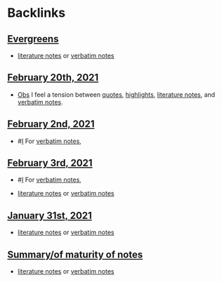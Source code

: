 
# Backlinks
## [Evergreens](<Evergreens.md>)
- [literature notes](<literature notes.md>) or [verbatim notes](<verbatim notes.md>)

## [February 20th, 2021](<February 20th, 2021.md>)
- [Obs](<Obs.md>) I feel a tension between [quotes](<quotes.md>), [highlights](<highlights.md>), [literature notes](<literature notes.md>), and [verbatim notes](<verbatim notes.md>).

## [February 2nd, 2021](<February 2nd, 2021.md>)
- #[I](<I.md>) For [verbatim notes](<verbatim notes.md>),

## [February 3rd, 2021](<February 3rd, 2021.md>)
- #[I](<I.md>) For [verbatim notes](<verbatim notes.md>),

- [literature notes](<literature notes.md>) or [verbatim notes](<verbatim notes.md>)

## [January 31st, 2021](<January 31st, 2021.md>)
- [literature notes](<literature notes.md>) or [verbatim notes](<verbatim notes.md>)

## [Summary/of maturity of notes](<Summary/of maturity of notes.md>)
- [literature notes](<literature notes.md>) or [verbatim notes](<verbatim notes.md>)

